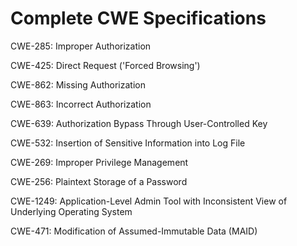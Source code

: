 

# Complete CWE Specifications

CWE-285: Improper Authorization

CWE-425: Direct Request ('Forced Browsing')

CWE-862: Missing Authorization

CWE-863: Incorrect Authorization

CWE-639: Authorization Bypass Through User-Controlled Key

CWE-532: Insertion of Sensitive Information into Log File

CWE-269: Improper Privilege Management

CWE-256: Plaintext Storage of a Password

CWE-1249: Application-Level Admin Tool with Inconsistent View of Underlying Operating System

CWE-471: Modification of Assumed-Immutable Data (MAID)